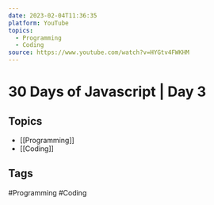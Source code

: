 ```yaml
---
date: 2023-02-04T11:36:35
platform: YouTube
topics:
  - Programming
  - Coding
source: https://www.youtube.com/watch?v=HYGtv4FWKHM
---
```

# 30 Days of Javascript | Day 3

## Topics
- [[Programming]]
- [[Coding]]

## Tags
#Programming #Coding